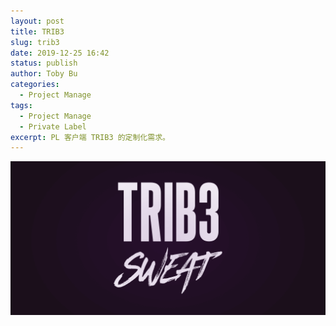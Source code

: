 ```yaml
---
layout: post
title: TRIB3
slug: trib3
date: 2019-12-25 16:42
status: publish
author: Toby Bu
categories:
  - Project Manage
tags:
  - Project Manage
  - Private Label
excerpt: PL 客户端 TRIB3 的定制化需求。
---
```


![TRIB3](./images/trib3-500.png)
